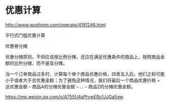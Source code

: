 # 优惠计算

http://www.woshipm.com/operate/4191246.html


平行式门槛优惠计算

优惠券分摊

优惠分摊原则，不但应该按比例分摊，还应在满足优惠条件的商品上，按照商品金额的比列分摊，而不是盲分摊。


当一个订单商品过多时，计算每个单个商品优惠价格，四舍五入后，他们之和可能小于或者大于总优惠金额；为了避免这种情况，我们将最后一个商品优惠价格 = 总优惠金额 – 商品A的分摊优惠金额 – … – 商品Z的分摊优惠金额。


https://mp.weixin.qq.com/s/A755U4sPtywERo1JJGa5gw
